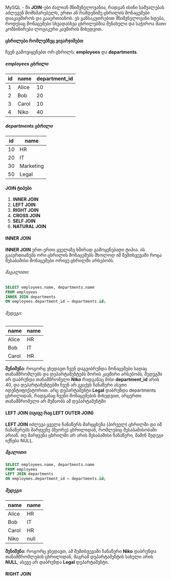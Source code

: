 MySQL - ში **JOIN**-ები ძალიან მნიშვნელოვანია, რადგან ისინი საშუალებას აძლევენ მომხმარებელს, ერთი ან რამდენიმე ცხრილის მონაცემები დააკავშიროს და გააერთიანოს. ეს განსაკუთრებით მნიშვნელოვანი ხდება, როდესაც მონაცემები სხვადასხვა ცხრილებშია შენახული და საჭიროა მათი კომბინირება ლოგიკური კავშირის მიხედვით.

#### ცხრილები რომლებზეც ვივარჯიშებთ

ჩვენ გამოვიყენებთ ორ ცხრილს: **employees** და **departments**. 

##### employees ცხრილი

| id  | name  | department_id |
| --- | ----- | ------------- |
| 1   | Alice | 10            |
| 2   | Bob   | 20            |
| 3   | Carol | 10            |
| 4   | Niko  | 40            |
##### departments ცხრილი

| id  | name      |
| --- | --------- |
| 10  | HR        |
| 20  | IT        |
| 30  | Marketing |
| 50  | Legal     |
#### JOIN ტიპები

1. **INNER JOIN**
2. **LEFT JOIN**
3. **RIGHT JOIN**
4. **CROSS JOIN**
5. **SELF JOIN**
6. **NATURAL JOIN**

#### INNER JOIN

**INNER JOIN** ერთ-ერთი ყველაზე ხშირად გამოყენებადი ტიპია. ის გააერთიანებს ორი ცხრილის მონაცემებს მხოლოდ იმ შემთხვევაში როცა შესაბამისი მონაცემები ორივე ცხრილში არსებობს.

###### მაგალითი:
```sql
SELECT employees.name, departments.name
FROM employees
INNER JOIN departments
ON employees.department_id = departments.id;
```

###### შედეგი:
| name    | name      |
|---------|-----------|
| Alice   | HR        |
| Bob     | IT        |
| Carol   | HR        |
**შენიშვნა**: როგორც ვხედავთ ჩვენ დაგვიბრუნდა მონაცემები სადაც თანამშრომლებს და დეპარტამენტებს შორის კავშირი არსებობს, შედეგში არ დაბრუნდა თანამშრომელი **Niko** რადგანაც მისი **department_id** არის 40, და დეპარტამენტებში ჩვენ არ გვაქვს ჩანაწერი ასეთი იდენტიფიქატორით. არც დეპარტამენტი **Legal** დაბრუნდა departments ცხრილიდან, რადგანაც ჩვენი მონაცემების მიხედვით, არცერთი თანამშრომელი არ მუშაობს ამ დეპარტამენტში



#### LEFT JOIN (იგივე რაც LEFT OUTER JOIN)

**LEFT JOIN** იძლევა ყველა ჩანაწერს მარცცხენა (პირველ) ცხრილში და იმ ჩანაწერებს მარჯვენე (მეორე) ცხრილიდან, რომლებიც შესაბამისობაში არიან. თუ მარჯვენა ცხრილში არ არის შესაბამისი ჩანაწერი, მაშინ შედეგი იქნება NULL.

##### მგალითი:
```sql
SELECT employees.name, departments.name
FROM employees
LEFT JOIN departments
ON employees.department_id = departments.id;
```

##### შედეგი:
| name  | name |
| ----- | ---- |
| Alice | HR   |
| Bob   | IT   |
| Carol | HR   |
| Niko  | null |
**შენიშვნა:** როგორც ვხედავთ, ამ შემთხვევაში ჩანაწერი **Niko** დაბრუნდა თანამშრომლების ცხრილიდან, მაგრამ დეპარტამენტის სახელი არის **NULL**,
ასევე არ დაბრუნდა **Legal** დეპარტამენტი.

#### RIGHT JOIN
 